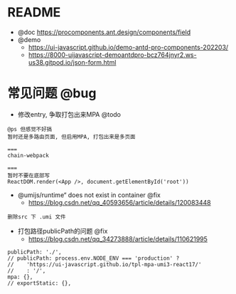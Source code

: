# README

- @doc https://procomponents.ant.design/components/field
- @demo
    - https://ui-javascript.github.io/demo-antd-pro-components-202203/
    - https://8000-uijavascript-demoantdpro-bcz764jnyr2.ws-us38.gitpod.io/json-form.html

# 常见问题 @bug

- 修改entry, 争取打包出来MPA @todo

```
@ps 但感觉不好搞
暂时还是多路由页面, 但启用MPA, 打包出来是多页面

===
chain-webpack

===
暂时不要在底部写
ReactDOM.render(<App />, document.getElementById('root'))
```

- @umijs/runtime“ does not exist in container @fix 
    - https://blog.csdn.net/qq_40593656/article/details/120083448

```
删除src 下 .umi 文件
```

- 打包路径publicPath的问题 @fix
    - https://blog.csdn.net/qq_34273888/article/details/110621995

```
publicPath: './',
// publicPath: process.env.NODE_ENV === 'production' ? 
//    'https://ui-javascript.github.io/tpl-mpa-umi3-react17/' 
//    : '/',
mpa: {},
// exportStatic: {},
```
